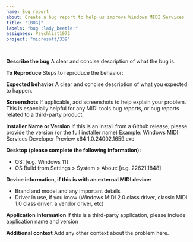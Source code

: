 ```yaml
---
name: Bug report
about: Create a bug report to help us improve Windows MIDI Services
title: "[BUG]"
labels: "bug :lady_beetle:"
assignees: Psychlist1972
project: "microsoft/339"

---
```


**Describe the bug**
A clear and concise description of what the bug is.

**To Reproduce**
Steps to reproduce the behavior:

**Expected behavior**
A clear and concise description of what you expected to happen.

**Screenshots**
If applicable, add screenshots to help explain your problem. This is especially helpful for any MIDI tools bug reports, or bug reports related to a third-party product.




**Installer Name or Version**
If this is an install from a Github release, please provide the version (or the full installer name)
Example: Windows MIDI Services Developer Preview x64 1.0.24002.1659.exe

**Desktop (please complete the following information):**
 - OS: [e.g. Windows 11]
 - OS Build from Settings > System > About: [e.g. 22621.1848]

**Device information, if this is with an external MIDI device:**
 - Brand and model and any important details
 - Driver in use, if you know (Windows MIDI 2.0 class driver, classic MIDI 1.0 class driver, a vendor driver, etc)

**Application Information**
If this is a third-party application, please include application name and version

**Additional context**
Add any other context about the problem here.
